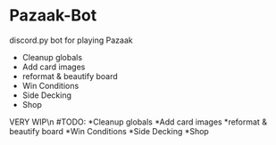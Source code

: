 # Pazaak-Bot
discord.py bot for playing Pazaak

* Cleanup globals
* Add card images
* reformat & beautify board
* Win Conditions
* Side Decking
* Shop


VERY WIP\n
#TODO:
*Cleanup globals
*Add card images
*reformat & beautify board
*Win Conditions
*Side Decking
*Shop
